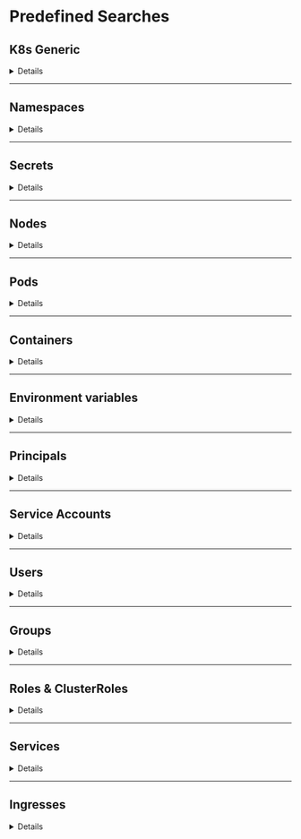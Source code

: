 # Predefined Searches

## K8s Generic

<details>
<summary>Details</summary>

### K8s - k8s filtered by $filter
`Show all the K8s objects filtered by $filter (case insensitive search)`
  <details>
  <summary>e.g.: <i>K8s - k8s filtered by something</i></summary>
    <pre>
    MATCH(n:K8s)
    WHERE toLower(n.name) CONTAINS toLower($filter) 
    RETURN n</pre>
  </details>

### K8s - k8s tiller
`Show all the K8s objects related to tiller`
  <details>
  <summary>e.g.: <i>K8s - k8s tiller</i></summary>
    <pre>
    MATCH(k:K8s)
    WHERE toLower(k.name) CONTAINS toLower("tiller") 
    RETURN k</pre>
  </details>
</details>

---

## Namespaces

<details>
<summary>Details</summary>

### K8s - namespaces
`Show all the namespaces`
  <details>
  <summary>e.g.: <i>K8s - namespaces</i></summary>
    <pre>
    MATCH(n:K8sNamespace) RETURN n</pre>
  </details>

### K8s - namespaces filtered by $filter
`Show all the namespaces filtered by $filter (case insensitive search)`
  <details>
  <summary>e.g.: <i>K8s - namespaces filtered by default</i></summary>
    <pre>
    MATCH(n:K8sNamespace)
    WHERE toLower(n.name) CONTAINS toLower($filter) 
    RETURN n</pre>
  </details>

### K8s - namespaces with iam roles
`Show all the namespaces with permitted AWS IAM roles`
  <details>
  <summary>e.g.: <i>K8s - namespaces with iam roles</i></summary>
    <pre>
    MATCH(n:K8sNamespace)
    WHERE n.iam_amazonaws_com_permitted <> ""
    RETURN n</pre>
  </details>
</details>

---

## Secrets

<details>
<summary>Details</summary>

### K8s - secrets
`Show all the secrets`
  <details>
  <summary>e.g.: <i>K8s - secrets</i></summary>
    <pre>
    MATCH(s:K8sSecret) RETURN s</pre>
  </details>

### K8s - secrets with name filtered by $filter
`Show all the secrets whose name contains $filter (case insensitive search)`
  <details>
  <summary>e.g.: <i>K8s - secrets filtered by token</i></summary>
    <pre>
    MATCH(s:K8sSecret)
    WHERE toLower(s.name) CONTAINS toLower($filter) 
    RETURN s</pre>
  </details>

### K8s - secrets with value filtered by $filter
`Show all the secrets whose name contains $filter (case insensitive search)`
  <details>
  <summary>e.g.: <i>K8s - secrets with value filtered by AI</i></summary>
    <pre>
    MATCH(s:K8sSecret)
    WHERE any(text in s.values_cleartext WHERE text CONTAINS $filter) 
    RETURN s</pre>
  </details>

### K8s - secrets in $name
`Show all the secrets related to a name (it can be a namespace, pod...)`
  <details>
  <summary>e.g.: <i>K8s - secrets in kube-system</i></summary>
    <pre>
    MATCH(s:K8sSecret)-[r]-(k:K8s{name:$name})
    RETURN s,r,k</pre>
  </details>

### K8s - secrets with values
`Show all the secrets with values discovered`
  <details>
  <summary>e.g.: <i>K8s - secrets with values</i></summary>
    <pre>
    MATCH(s:K8sSecret)
    WHERE s.values <> []
    RETURN s</pre>
  </details>
</details>

---

## Nodes

<details>
<summary>Details</summary>

### K8s - nodes
`Show all the nodes`
  <details>
  <summary>e.g.: <i>K8s - nodes</i></summary>
    <pre>
    MATCH(n:K8sNode) RETURN n</pre>
  </details>

### K8s - nodes filtered by $filter
`Show all the nodes filtered by $filter (case insensitive search)`
  <details>
  <summary>e.g.: <i>K8s - nodes filtered by node_name</i></summary>
    <pre>
    MATCH(n:K8sNode)
    WHERE toLower(n.name) CONTAINS toLower($filter) 
    RETURN n</pre>
  </details>

### K8s - master nodes
`Show all the nodes with role master`
  <details>
  <summary>e.g.: <i>K8s - master nodes</i></summary>
    <pre>
    MATCH(n:K8sNode)
    WHERE n.role == "master"
    RETURN n</pre>
  </details>
</details>

---

## Pods

<details>
<summary>Details</summary>

### K8s - pods
`Show all the pods`
  <details>
  <summary>e.g.: <i>K8s - pods</i></summary>
    <pre>
    MATCH(p:K8sPod) RETURN p</pre>
  </details>

### K8s - pods filtered by $filter
`Show all the pods filtered by $filter (case insensitive search)`
  <details>
  <summary>e.g.: <i>K8s - pods filtered by super_pod</i></summary>
    <pre>
    MATCH(p:K8sPod)
    WHERE toLower(p.name) CONTAINS toLower($filter) 
    RETURN p</pre>
  </details>

### K8s - pods with iam role
`Show all the pods with iam role`
  <details>
  <summary>e.g.: <i>K8s - pods with iam role</i></summary>
    <pre>
    MATCH(p:K8sPod)
    WHERE p.iam_amazonaws_com_role <> ""
    RETURN p</pre>
  </details>

### K8s - priv pods
```
Show all the potential privileged pods:
- runAsUser == 0
- runAsNonRoot != True and runAsUser == ""
- runAsGroup < 50
- any group in supplementaryGroups < 50
- host_network == True
- host_pid == True
- host_ipc == True
- host_path == True and any of ['/', '/proc', '/sys', '/dev', '/var/run', 'docker.sock', 'crio.sock', '/kubelet', '/pki', '/home/admin', '/etc', '/kubernetes', '/manifests', '/root']
```
  <details>
  <summary>e.g.: <i>K8s - root pods</i></summary>
    <pre>
    MATCH(p:K8sPod)
    WHERE p.sc_runAsUser = 0 OR 
    p.sc_runAsNonRoot <> True AND p.sc_runAsUser = "" OR
    p.sc_runAsGroup < 50 OR
    any(grp in p.sc_supplemental_groups WHERE grp < 50) OR
    p.host_network OR
    p.host_pid OR
    p.host_ipc OR
    any(path IN p.host_path WHERE any( regex IN ["/", "/proc.*", "/sys.*", "/dev.*", "/var/run.*", ".*docker.sock", ".*crio.sock", ".*/kubelet.*", ".*/pki.*", "/home/admin.*", "/etc.*", ".*/kubernetes.*", ".*/manifests.*", "/root.*"] WHERE regex =~ path ))
    RETURN p</pre>
  </details>

### K8s - pods using secret $filter
`Show all the pods using a secret containing in its name $filter (no case sensitive)`
  <details>
  <summary>e.g.: <i>K8s - pods using secret token</i></summary>
    <pre>
    MATCH(s:K8sSecret) WHERE toLower(s.name) CONTAINS toLower($filter)
    MATCH(s)-[r:USE_SECRET]-(p:K8sPod)
    RETURN s,r,p</pre>
  </details>
</details>

---

## Containers

<details>
<summary>Details</summary>

### K8s - containers
`Show all the containers`
  <details>
  <summary>e.g.: <i>K8s - containers</i></summary>
    <pre>
    MATCH(c:K8sContainer) RETURN c</pre>
  </details>

### K8s - containers filtered by $filter
`Show all the containers filtered by $filter (case insensitive search)`
  <details>
  <summary>e.g.: <i>K8s - containers filtered by $filter</i></summary>
    <pre>
    MATCH(c:K8sContainer)
    WHERE toLower(c.name) CONTAINS toLower($filter) 
    RETURN c</pre>
  </details>

### K8s - priv containers
```
Show all the potential privileged pods:
- runAsUser == 0
- runAsNonRoot != True and (runAsUser == "" or runAsUser == 0)
- runAsGroup < 50
- allowPrivilegeEscalation is True
- privileged is True
- some capability is added
```
  <details>
  <summary>e.g.: <i>K8s - privileged containers</i></summary>
    <pre>
    MATCH(p:K8sContainer)
    WHERE p.sc_privileged = True OR
    size(p.sc_capabilities_add) > 0 OR
    .sc_runAsUser = 0 OR 
    p.sc_runAsNonRoot <> True AND (p.sc_runAsUser = "" OR p.sc_runAsUser = 0) OR
    p.sc_runAsGroup < 50 OR
    p.sc_allowPrivilegeEscalation = True
    RETURN p</pre>
  </details>
</details>

---

## Environment variables

<details>
<summary>Details</summary>

### K8s - envars
`Show all the environment variables`
  <details>
  <summary>e.g.: <i>K8s - envars</i></summary>
    <pre>
    MATCH(e:K8sEnvVar) RETURN e</pre>
  </details>

#### K8s - envars with value
`Show all the environment variables with a value not being a secret`
  <details>
  <summary>e.g.: <i>K8s - envars with value</i></summary>
    <pre>
    MATCH(e:K8sEnvVar)-[r:USE_ENV_VAR]-(c:K8sContainer)
    WHERE not r.value =~ '^secret:'
    RETURN e,r,c</pre>
  </details>

#### K8s - with name filtered by $filter
`Show all the envars filtered by $filter`
  <details>
  <summary>e.g.: <i>K8s - with name filtered by aws</i></summary>
    <pre>
    MATCH(e:K8sEnvVar)
    WHERE toLower(e.name) CONTAINS toLower($filter) 
    RETURN e</pre>
  </details>
</details>

---

## Principals

<details>
<summary>Details</summary>

*Principals group is the are the service accounts, users and groups together*

### K8s - ppals
`Show all the principals`
  <details>
  <summary>e.g.: <i>K8s - ppals</i></summary>
    <pre>
    MATCH(p:K8sPrincipal) RETURN p</pre>
  </details>

### K8s - ppals filtered by $filter
`Show all the principals filtered by $filter (case insensitive search)`
  <details>
  <summary>e.g.: <i>K8s - ppals filtered by carlospolop</i></summary>
    <pre>
    MATCH(p:K8sPrincipal)
    WHERE toLower(p.name) CONTAINS toLower($filter) 
    RETURN p</pre>
  </details>

### K8s - ppals that can escape
`Show all the principals that can potentially escape to the Node`
  <details>
  <summary>e.g.: <i>ppals that can escape</i></summary>
    <pre>
    MATCH(p:K8sPrincipal{potential_escape_to_node:True})
    RETURN p</pre>
  </details>

### K8s - paths to escape from $ppal with depth $depth
`Show the path to escape to a Node from the principal $ppal`
  <details>
  <summary>e.g.: <i>K8s - paths to escape from carlospolop with depth 1</i></summary>
    <pre>
    MATCH r = (p:K8sPrincipal{name:$ppal})-[:PRIVESC*..$depth]->(k:K8sPrincipal{potential_escape_to_node: True})
    WITH *, relationships(r) as privescs
    RETURN p,privescs,k</pre>
  </details>

### K8s - paths from $ppal1 to $ppal2 with depth $depth
`Show the path from the principal $ppal1 to the principal $ppal2`
  <details>
  <summary>e.g.: <i>K8s - paths from carlospolop to manolito with depth 2</i></summary>
    <pre>
    MATCH r = (p1:K8sPrincipal{name:$ppal1})-[:PRIVESC*..$depth]-(p2:K8sPrincipal{name:$ppal2})
    WITH *, relationships(r) as privescs
    RETURN p1,privescs,p2</pre>
  </details>

### K8s - $ppal privesc with depth $depth
`Show the privilege escalation path of the indicated ppal`
  <details>
  <summary>e.g.: <i>K8s - carlospolop privesc with depth 3</i></summary>
    <pre>
    MATCH r = (ppal:K8sPrincipal{name:$ppal})-[:PRIVESC*..]->(b)
    WITH *, relationships(r) as privescs
    RETURN ppal,privescs,b</pre>
  </details>

### K8s - $ppal iam privesc with depth $depth
`Show the privilege escalation path of the indicated ppal to a Pod with AWS IAM role`
  <details>
  <summary>e.g.: <i>K8s - carlospolop iam privesc with depth 2</i></summary>
    <pre>
    MATCH r = (ppal:K8sPrincipal{name:$ppal})-[:PRIVESC*..$depth]->(p:K8sPod) WHERE p.iam_amazonaws_com_role <> ""
    WITH *, relationships(r) as privescs
    RETURN ppal,privescs,p</pre>
  </details>

### K8s - $ppal gcp privesc with depth $depth
`Show the privilege escalation path of the indicated ppal`
  <details>
  <summary>e.g.: <i>K8s - carlospolop privesc with depth 2</i></summary>
    <pre>
    MATCH r = (ppal:K8sPrincipal{name:$ppal})-[:PRIVESC*..$depth]->(ppal2:K8sPrincipal)-[:HAS_CLOUD_PERMS]-(gcp_sa:GcpServiceAccount)
    WITH *, relationships(r) as privescs
    RETURN ppal,privescs,ppal2,gcp_sa</pre>
  </details>
</details>

---

## Service Accounts

<details>
<summary>Details</summary>

### K8s - sas
`Show all the service accounts`
  <details>
  <summary>e.g.: <i>K8s - sas</i></summary>
    <pre>
    MATCH(sa:K8sServiceAccount) RETURN sa</pre>
  </details>

### K8s - sas filtered by $filter
`Show all the service accounts filtered by $filter (case insensitive search)`
  <details>
  <summary>e.g.: <i>K8s - sas filtered by $filter</i></summary>
    <pre>
    MATCH(sa:K8sServiceAccount)
    WHERE toLower(sa.name) CONTAINS toLower($filter) 
    RETURN sa</pre>
  </details>

### K8s - sas inside $ns
`Show all the service accounts inside the namespace $ns`
  <details>
  <summary>e.g.: <i>K8s - sas inside $ns</i></summary>
    <pre>
    MATCH (ns:K8sNamespace{name:$ns})-[r:PART_OF]-(sa:K8sServiceAccount)
    RETURN ns,r,sa</pre>
  </details>
</details>

---

## Users

<details>
<summary>Details</summary>

### K8s - users
`Show all the users`
  <details>
  <summary>e.g.: <i>K8s - users</i></summary>
    <pre>
    MATCH(u:K8sUser) RETURN u</pre>
  </details>

### K8s - users filtered by $filter
`Show all the users filtered by $filter (case insensitive search)`
  <details>
  <summary>e.g.: <i>K8s - users filtered by carlospolop</i></summary>
    <pre>
    MATCH(u:K8sUser)
    WHERE toLower(u.name) CONTAINS toLower($filter) 
    RETURN u</pre>
  </details>
</details>

---

## Groups

<details>
<summary>Details</summary>

### K8s - groups
`Show all the groups`
  <details>
  <summary>e.g.: <i>K8s - groups</i></summary>
    <pre>
    MATCH(g:K8sGroup) RETURN g</pre>
  </details>

### K8s - groups filtered by $filter
`Show all the groups filtered by $filter (case insensitive search)`
  <details>
  <summary>e.g.: <i>K8s - groups filtered by admin</i></summary>
    <pre>
    MATCH(g:K8sGroup)
    WHERE toLower(g.name) CONTAINS toLower($filter) 
    RETURN g</pre>
  </details>

### K8s - unauthenticated users access
`Show the unauthenticated group access (system:unauthenticated)`
  <details>
  <summary>e.g.: <i>K8s - unauthenticated users access</i></summary>
    <pre>
    MATCH (g:K8sGroup)-[r:HAS_PERMS]->(b) WHERE WHERE g.name CONTAINS "system:unauthenticated" OR g.name CONTAINS "system:anonymous"
    RETURN g,r,b</pre>
  </details>
</details>

---

## Roles & ClusterRoles

<details>
<summary>Details</summary>

### K8s - roles
`Show all the roles`
  <details>
  <summary>e.g.: <i>K8s - roles</i></summary>
    <pre>
    MATCH(r:K8sRole) RETURN r</pre>
  </details>

### K8s - clusterroles
`Show all the ClusterRoles`
  <details>
  <summary>e.g.: <i>K8s - clusterroles</i></summary>
    <pre>
    MATCH(cr:K8sClusterRole) RETURN cr</pre>
  </details>

### K8s - roles filtered by $filter
`Show all the Roles and ClusterRoles filtered by $filter (case insensitive search)`
  <details>
  <summary>e.g.: <i>K8s - roles filtered by $filter</i></summary>
    <pre>
    OPTIONAL MATCH(r:K8sRole)
    WHERE toLower(r.name) CONTAINS toLower($filter) 
    WITH r
    OPTIONAL MATCH(cr:K8sClusterRole)
    WHERE toLower(cr.name) CONTAINS toLower($filter) 
    RETURN r,cr</pre>
  </details>
</details>

---

## Services

<details>
<summary>Details</summary>

### K8s - svcs
`Show all the services`
  <details>
  <summary>e.g.: <i>K8s - svcs</i></summary>
    <pre>
    MATCH(svc:K8sService) RETURN svc</pre>
  </details>

### K8s - svcs filtered by $filter
`Show all the services filtered by $filter (case insensitive search)`
  <details>
  <summary>e.g.: <i>K8s - svcs filtered by $filter</i></summary>
    <pre>
    MATCH(svc:K8sService)
    WHERE toLower(svc.name) CONTAINS toLower($filter) 
    RETURN svc</pre>
  </details>

### K8s - exposed svcs
`Show all the services with a external IP or domain`
  <details>
  <summary>e.g.: <i>K8s - exposed svcs</i></summary>
    <pre>
    OPTIONAL MATCH(svc1:K8sService)-[r1:HAS_IP]-(ip:PublicIP)
    OPTIONAL MATCH(svc2:K8sService)-[r2:HAS_DOMAIN]-(dom:PublicDomain) WHERE dom.is_external = True
    RETURN svc1,r1,ip,svc2,r2,dom</pre>
  </details>

### K8s - unused svcs
`Show all the services that aren't related to any Pod`
  <details>
  <summary>e.g.: <i>K8s - unused svcs</i></summary>
    <pre>
    OPTIONAL MATCH (svc:K8sService)
    WHERE NOT EXISTS((svc)-[:HAS_SERVICE]-(:K8sPod))
    RETURN svc</pre>
  </details>
</details>

---

## Ingresses

<details>
<summary>Details</summary>

### K8s - ingresses
`Show all the ingresses`
  <details>
  <summary>e.g.: <i>K8s - ingresses</i></summary>
    <pre>
    MATCH(i:K8sIngress) RETURN i</pre>
  </details>

### K8s - ingresses filtered by $filter
`Show all the ingresses filtered by $filter (case insensitive search)`
  <details>
  <summary>e.g.: <i>K8s - ingresses filtered by $filter</i></summary>
    <pre>
    MATCH(i:K8sIngress)
    WHERE toLower(i.name) CONTAINS toLower($filter) 
    RETURN i</pre>
  </details>

### K8s - exposed svcs and ingresses
`Show all the services with an external IP or domain and all the ingresses`
  <details>
  <summary>e.g.: <i>K8s - exposed svcs and ingresses</i></summary>
    <pre>
    OPTIONAL MATCH(svc1:K8sService)-[r1:HAS_IP]-(ip:PublicIP)
    OPTIONAL MATCH(svc2:K8sService)-[r2:HAS_DOMAIN]-(dom:PublicDomain) WHERE dom.is_external = True
    OPTIONAL MATCH(i:K8sIngress)-[r3:TO_SERVICE]-(svc3:K8sService)
    RETURN svc1,r1,ip,svc2,r2,dom,i,r3,svc3</pre>
  </details>

### K8s - pods exposed via svcs and ingresses
`Show all the services with an external IP or domain and all the ingresses`
  <details>
  <summary>e.g.: <i>K8s - pods exposed via svcs and ingresses</i></summary>
    <pre>
    OPTIONAL MATCH(svc1:K8sService)-[r1:HAS_IP]-(ip:PublicIP)
    OPTIONAL MATCH(svc2:K8sService)-[r2:HAS_DOMAIN]-(dom:PublicDomain) WHERE dom.is_external = True
    OPTIONAL MATCH(i:K8sIngress)-[r3:TO_SERVICE]-(svc3:K8sService)
    WITH *,collect(svc1)+collect(svc2)+collect(svc3) as svcs
    UNWIND svcs as svc
    MATCH(p:K8sPod)-[r4:HAS_SERVICE]->(svc:K8sService)
    RETURN i,svc,p,r1,r2,r3,r4,ip,dom</pre>
  </details>

### K8s - privileged exposed pods
`Show all the privileged pods accesible externally`
  <details>
  <summary>e.g.: <i>K8s - privileged exposed pods</i></summary>
    <pre>
    OPTIONAL MATCH(svc1:K8sService)-[:HAS_IP]-(ip:PublicIP)
    OPTIONAL MATCH(svc2:K8sService)-[:HAS_DOMAIN]-(dom:PublicDomain) WHERE dom.is_external = True
    OPTIONAL MATCH(i:K8sIngress)-[r1:TO_SERVICE]-(svc3:K8sService)
    WITH *,collect(svc1)+collect(svc2)+collect(svc3) as svcs
    UNWIND svcs as svc
    MATCH (svc)<-[r2:HAS_SERVICE]-(p:K8sPod)
    WHERE p.sc_runAsUser = 0 OR 
      p.sc_runAsNonRoot <> True AND p.sc_runAsUser = "" OR
      p.sc_runAsGroup < 50 OR
      any(grp in p.sc_supplemental_groups WHERE grp < 50) OR
      p.host_network OR
      p.host_pid OR
      p.host_ipc OR
      any(path IN p.host_path WHERE any( regex IN ["/", "/proc.*", "/sys.*", "/dev.*", "/var", "/var/", "/var/log.*", "/var/run.*", ".*docker.sock", ".*crio.sock", ".*/kubelet.*", ".*/pki.*", "/home/admin.*", "/etc.*", ".*/kubernetes.*", ".*/manifests.*", "/root.*"] WHERE regex =~ replace(path,"\\", "\\\\")))
    RETURN i,r1,svc,r2,p</pre>
  </details>

### K8s - privileged sas running in exposed pods
`Show all the service accounts with privilege escalation possibilities running in a pod accesible externally`
  <details>
  <summary>e.g.: <i>KK8s - sas running in exposed pods</i></summary>
    <pre>
    OPTIONAL MATCH(svc1:K8sService)-[:HAS_IP]-(ip:PublicIP)
    OPTIONAL MATCH(svc2:K8sService)-[:HAS_DOMAIN]-(dom:PublicDomain) WHERE dom.is_external = True
    OPTIONAL MATCH(i:K8sIngress)-[:TO_SERVICE]-(svc3:K8sService)
    WITH *,collect(svc1)+collect(svc2)+collect(svc3) as svcs
    UNWIND svcs as svc
    MATCH (svc)<-[:HAS_SERVICE]-(p:K8sPod)-[r:RUN_IN]-(sa:K8sServiceAccount)-[:PRIVESC]->(u)
    RETURN p,r,sa,svc,i</pre>
  </details>
</details>
</details>